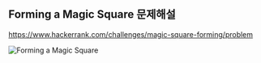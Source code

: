 Forming a Magic Square 문제해설
---------------------------------------------
https://www.hackerrank.com/challenges/magic-square-forming/problem 

![Forming a Magic Square](https://user-images.githubusercontent.com/56715366/68335532-f983cd80-011f-11ea-96a2-d9c3477ccc31.jpg)
